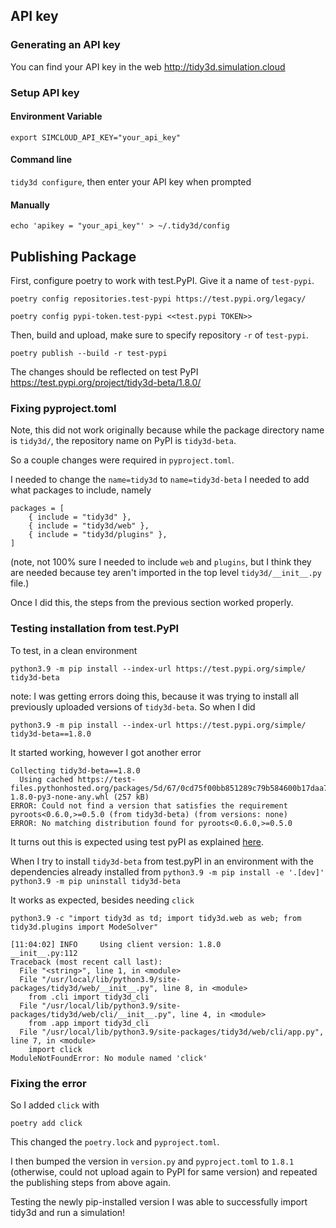 ## API key

### Generating an API key

You can find your API key in the web http://tidy3d.simulation.cloud


### Setup API key

#### Environment Variable
``export SIMCLOUD_API_KEY="your_api_key"``

#### Command line
``tidy3d configure``, then enter your API key when prompted

#### Manually
``echo 'apikey = "your_api_key"' > ~/.tidy3d/config``

## Publishing Package

First, configure poetry to work with test.PyPI. Give it a name of `test-pypi`.

``poetry config repositories.test-pypi https://test.pypi.org/legacy/``

``poetry config pypi-token.test-pypi <<test.pypi TOKEN>>``

Then, build and upload, make sure to specify repository `-r` of `test-pypi`.

``poetry publish --build -r test-pypi``

The changes should be reflected on test PyPI https://test.pypi.org/project/tidy3d-beta/1.8.0/

### Fixing pyproject.toml

Note, this did not work originally because while the package directory name is `tidy3d/`, the repository name on PyPI is `tidy3d-beta`.

So a couple changes were required in `pyproject.toml`.

I needed to change the `name=tidy3d` to `name=tidy3d-beta`
I needed to add what packages to include, namely
```
packages = [
    { include = "tidy3d" },
    { include = "tidy3d/web" },
    { include = "tidy3d/plugins" },
]
```
(note, not 100% sure I needed to include `web` and `plugins`, but I think they are needed because tey aren't imported in the top level `tidy3d/__init__.py` file.)

Once I did this, the steps from the previous section worked properly.

### Testing installation from test.PyPI

To test, in a clean environment

``python3.9 -m pip install --index-url https://test.pypi.org/simple/ tidy3d-beta``

note: I was getting errors doing this, because it was trying to install all previously uploaded versions of `tidy3d-beta`. So when I did

``python3.9 -m pip install --index-url https://test.pypi.org/simple/ tidy3d-beta==1.8.0``

It started working, however I got another error

```
Collecting tidy3d-beta==1.8.0
  Using cached https://test-files.pythonhosted.org/packages/5d/67/0cd75f00bb851289c79b584600b17daa7e5d077d2afa7ab8bfccc0331b3b/tidy3d_beta-1.8.0-py3-none-any.whl (257 kB)
ERROR: Could not find a version that satisfies the requirement pyroots<0.6.0,>=0.5.0 (from tidy3d-beta) (from versions: none)
ERROR: No matching distribution found for pyroots<0.6.0,>=0.5.0
```

It turns out this is expected using test pyPI as explained [here](https://packaging.python.org/en/latest/tutorials/packaging-projects/#installing-your-newly-uploaded-package).

When I try to install `tidy3d-beta` from test.pyPI in an environment with the dependencies already installed from 
``python3.9 -m pip install -e '.[dev]'``
``python3.9 -m pip uninstall tidy3d-beta``

It works as expected, besides needing `click`

``python3.9 -c "import tidy3d as td; import tidy3d.web as web; from tidy3d.plugins import ModeSolver"``

```
[11:04:02] INFO     Using client version: 1.8.0                                                                                                                                              __init__.py:112
Traceback (most recent call last):
  File "<string>", line 1, in <module>
  File "/usr/local/lib/python3.9/site-packages/tidy3d/web/__init__.py", line 8, in <module>
    from .cli import tidy3d_cli
  File "/usr/local/lib/python3.9/site-packages/tidy3d/web/cli/__init__.py", line 4, in <module>
    from .app import tidy3d_cli
  File "/usr/local/lib/python3.9/site-packages/tidy3d/web/cli/app.py", line 7, in <module>
    import click
ModuleNotFoundError: No module named 'click'
```

### Fixing the error

So I added `click` with 

``poetry add click``

This changed the `poetry.lock` and `pyproject.toml`.

I then bumped the version in `version.py` and `pyproject.toml` to `1.8.1` (otherwise, could not upload again to PyPI for same version) and repeated the publishing steps from above again.

Testing the newly pip-installed version I was able to successfully import tidy3d and run a simulation!



